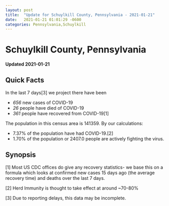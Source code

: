 ```yaml
---
layout: post
title:  "Update for Schuylkill County, Pennsylvania - 2021-01-21"
date:   2021-01-21 01:01:29 -0600
categories: Pennsylvania,Schuylkill
---
```


# Schuylkill County, Pennsylvania
#### Updated 2021-01-21

## Quick Facts

In the last 7 days[3] we project there have been
- *656* new cases of COVID-19
- *26* people have died of COVID-19
- *361* people have recovered from COVID-19[1]

The population in this census area is 141359. By our calculations:
- 7.37% of the population have had COVID-19.[2]
- 1.70% of the population or 2407.0 people are actively fighting the virus.

## Synopsis




[1] Most US CDC offices do give any recovery statistics- we base this on a formula which looks at confirmed new cases
15 days ago (the average recovery time) and deaths over the last 7 days.

[2] Herd Immunity is thought to take effect at around ~70-80%

[3] Due to reporting delays, this data may be incomplete.
 
    